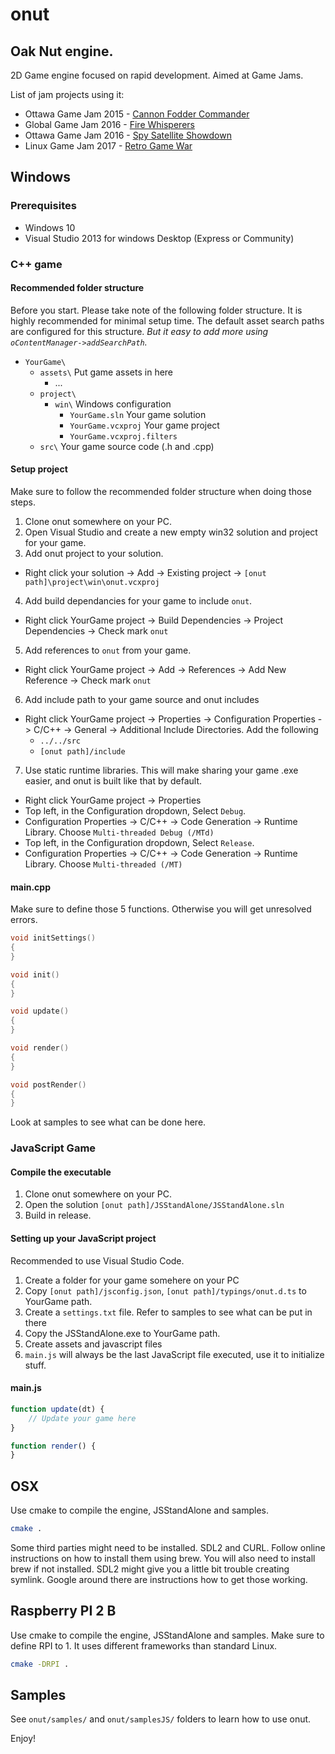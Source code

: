 # onut
## Oak Nut engine.
2D Game engine focused on rapid development. Aimed at Game Jams.

List of jam projects using it:

* Ottawa Game Jam 2015 - [Cannon Fodder Commander ](https://www.youtube.com/watch?v=Jac9r32uIv0)
* Global Game Jam 2016 - [Fire Whisperers ](https://www.youtube.com/watch?v=SWgFVMk5f2Q)
* Ottawa Game Jam 2016 - [Spy Satellite Showdown ](https://www.youtube.com/watch?v=NHyGlVm2ICA)
* Linux Game Jam 2017 - [Retro Game War ](https://www.youtube.com/watch?v=iCbK8YiOAUQ)

## Windows
### Prerequisites
* Windows 10
* Visual Studio 2013 for windows Desktop (Express or Community)

### C++ game

#### Recommended folder structure
Before you start. Please take note of the following folder structure. It is highly recommended for minimal setup time.
The default asset search paths are configured for this structure. _But it easy to add more using `oContentManager->addSearchPath`._

* `YourGame\`
  * `assets\` Put game assets in here
    * ...
  * `project\`
    * `win\` Windows configuration
      * `YourGame.sln` Your game solution
      * `YourGame.vcxproj` Your game project
      * `YourGame.vcxproj.filters`
  * `src\` Your game source code (.h and .cpp)

#### Setup project
Make sure to follow the recommended folder structure when doing those steps.
1. Clone onut somewhere on your PC.
2. Open Visual Studio and create a new empty win32 solution and project for your game.
2. Add onut project to your solution.
  * Right click your solution -> Add -> Existing project -> `[onut path]\project\win\onut.vcxproj`
4. Add build dependancies for your game to include `onut`.
  * Right click YourGame project -> Build Dependencies -> Project Dependencies -> Check mark `onut`
5. Add references to `onut` from your game.
  * Right click YourGame project -> Add -> References -> Add New Reference -> Check mark `onut`
6. Add include path to your game source and onut includes
  * Right click YourGame project -> Properties -> Configuration Properties -> C/C++ -> General -> Additional Include Directories. Add the following
    * `../../src`
    * `[onut path]/include`
7. Use static runtime libraries. This will make sharing your game .exe easier, and onut is built like that by default.
  * Right click YourGame project -> Properties
  * Top left, in the Configuration dropdown, Select `Debug`.
  * Configuration Properties -> C/C++ -> Code Generation -> Runtime Library. Choose `Multi-threaded Debug (/MTd)`
  * Top left, in the Configuration dropdown, Select `Release`.
  * Configuration Properties -> C/C++ -> Code Generation -> Runtime Library. Choose `Multi-threaded (/MT)`

#### main.cpp
Make sure to define those 5 functions. Otherwise you will get unresolved errors.
```cpp
void initSettings()
{
}

void init()
{
}

void update()
{
}

void render()
{
}

void postRender()
{
}
```
Look at samples to see what can be done here.

### JavaScript Game
#### Compile the executable
1. Clone onut somewhere on your PC.
2. Open the solution `[onut path]/JSStandAlone/JSStandAlone.sln`
3. Build in release.

#### Setting up your JavaScript project
Recommended to use Visual Studio Code.
1. Create a folder for your game somehere on your PC
2. Copy `[onut path]/jsconfig.json`, `[onut path]/typings/onut.d.ts` to YourGame path.
3. Create a `settings.txt` file. Refer to samples to see what can be put in there
4. Copy the JSStandAlone.exe to YourGame path.
5. Create assets and javascript files
6. `main.js` will always be the last JavaScript file executed, use it to initialize stuff.

#### main.js
```javascript
function update(dt) {
    // Update your game here
}

function render() {
}
```

## OSX
Use cmake to compile the engine, JSStandAlone and samples.
```bash
cmake .
```
Some third parties might need to be installed. SDL2 and CURL. Follow online instructions on how to install them using brew. You will also need to install brew if not installed. SDL2 might give you a little bit trouble creating symlink. Google around there are instructions how to get those working.

## Raspberry PI 2 B
Use cmake to compile the engine, JSStandAlone and samples.
Make sure to define RPI to 1. It uses different frameworks than standard Linux.
```bash
cmake -DRPI .
```

## Samples
See `onut/samples/` and `onut/samplesJS/` folders to learn how to use onut.

Enjoy!
